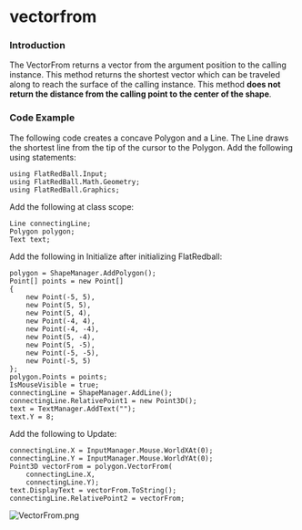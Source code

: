 # vectorfrom

### Introduction

The VectorFrom returns a vector from the argument position to the calling instance. This method returns the shortest vector which can be traveled along to reach the surface of the calling instance. This method **does not return the distance from the calling point to the center of the shape**.

### Code Example

The following code creates a concave Polygon and a Line. The Line draws the shortest line from the tip of the cursor to the Polygon. Add the following using statements:

```
using FlatRedBall.Input;
using FlatRedBall.Math.Geometry;
using FlatRedBall.Graphics;
```

Add the following at class scope:

```
Line connectingLine;
Polygon polygon;
Text text;
```

Add the following in Initialize after initializing FlatRedball:

```lang:c#
polygon = ShapeManager.AddPolygon();
Point[] points = new Point[]
{
    new Point(-5, 5),
    new Point(5, 5),
    new Point(5, 4),
    new Point(-4, 4),
    new Point(-4, -4),
    new Point(5, -4),
    new Point(5, -5),
    new Point(-5, -5),
    new Point(-5, 5)
};
polygon.Points = points;
IsMouseVisible = true;
connectingLine = ShapeManager.AddLine();
connectingLine.RelativePoint1 = new Point3D();
text = TextManager.AddText("");
text.Y = 8;
```

&#x20; Add the following to Update:

```lang:c#
connectingLine.X = InputManager.Mouse.WorldXAt(0);
connectingLine.Y = InputManager.Mouse.WorldYAt(0);
Point3D vectorFrom = polygon.VectorFrom(
    connectingLine.X,
    connectingLine.Y);
text.DisplayText = vectorFrom.ToString();
connectingLine.RelativePoint2 = vectorFrom;
```

![VectorFrom.png](../../../../../../media/migrated_media-VectorFrom.png)
